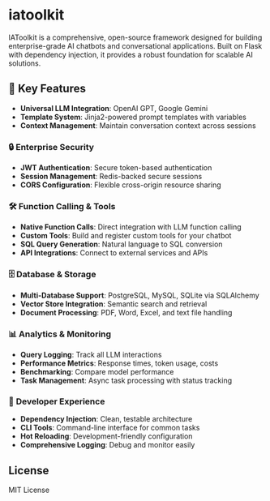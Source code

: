 # iatoolkit

IAToolkit is a comprehensive, open-source framework designed for building enterprise-grade 
AI chatbots and conversational applications. 
Built on Flask with dependency injection, it provides a robust foundation for scalable AI solutions.

## 🚀 Key Features
- **Universal LLM Integration**: OpenAI GPT, Google Gemini
- **Template System**: Jinja2-powered prompt templates with variables
- **Context Management**: Maintain conversation context across sessions

### 🔒 **Enterprise Security**
- **JWT Authentication**: Secure token-based authentication
- **Session Management**: Redis-backed secure sessions
- **CORS Configuration**: Flexible cross-origin resource sharing

### 🛠 **Function Calling & Tools**
- **Native Function Calls**: Direct integration with LLM function calling
- **Custom Tools**: Build and register custom tools for your chatbot
- **SQL Query Generation**: Natural language to SQL conversion
- **API Integrations**: Connect to external services and APIs

### 🗄 **Database & Storage**
- **Multi-Database Support**: PostgreSQL, MySQL, SQLite via SQLAlchemy
- **Vector Store Integration**: Semantic search and retrieval
- **Document Processing**: PDF, Word, Excel, and text file handling

### 📊 **Analytics & Monitoring**
- **Query Logging**: Track all LLM interactions
- **Performance Metrics**: Response times, token usage, costs
- **Benchmarking**: Compare model performance
- **Task Management**: Async task processing with status tracking

### 🔧 **Developer Experience**
- **Dependency Injection**: Clean, testable architecture
- **CLI Tools**: Command-line interface for common tasks
- **Hot Reloading**: Development-friendly configuration
- **Comprehensive Logging**: Debug and monitor easily

## License
MIT License


